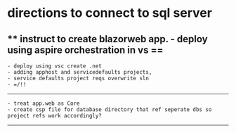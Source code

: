 # directions to connect to sql server
   ** instruct to create blazorweb app. 
    - deploy using aspire orchestration in vs ==
---
    - deploy using vsc create .net
    - adding apphost and servicedefaults projects,
    - service defaults project reqs overwrite sln
    - =/!!
---
    - treat app.web as Core
    - create csp file for database directory that ref seperate dbs so project refs work accordingly?
---
